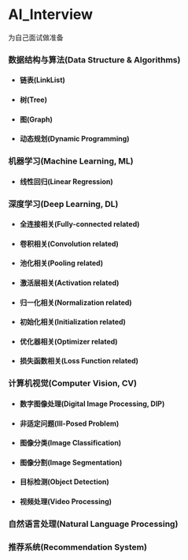# AI_Interview
为自己面试做准备

### 数据结构与算法(Data Structure & Algorithms)
* #### 链表(LinkList)
* #### 树(Tree)
* #### 图(Graph)
* #### 动态规划(Dynamic Programming)
### 机器学习(Machine Learning, ML)
* #### 线性回归(Linear Regression)
### 深度学习(Deep Learning, DL)
* #### 全连接相关(Fully-connected related)
* #### 卷积相关(Convolution related)
* #### 池化相关(Pooling related)
* #### 激活层相关(Activation related)
* #### 归一化相关(Normalization related)
* #### 初始化相关(Initialization related)
* #### 优化器相关(Optimizer related)
* #### 损失函数相关(Loss Function related)
### 计算机视觉(Computer Vision, CV)
* #### 数字图像处理(Digital Image Processing, DIP)
* #### 非适定问题(Ill-Posed Problem)
* #### 图像分类(Image Classification)
* #### 图像分割(Image Segmentation)
* #### 目标检测(Object Detection)
* #### 视频处理(Video Processing)
### 自然语言处理(Natural Language Processing)
### 推荐系统(Recommendation System)
